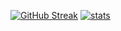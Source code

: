 [![GitHub Streak](https://streak-stats.demolab.com/?user=thomas1908)](https://git.io/streak-stats)
[![stats](https://github-readme-stats.vercel.app/api/top-langs/?username=thomas1908&layout=donut)](https://github.com/anuraghazra/github-readme-stats)

<!--
**thomas1908/thomas1908** is a ✨ _special_ ✨ repository because its `README.md` (this file) appears on your GitHub profile.

Here are some ideas to get you started:

- 🔭 I’m currently working on ...
- 🌱 I’m currently learning ...
- 👯 I’m looking to collaborate on ...
- 🤔 I’m looking for help with ...
- 💬 Ask me about ...
- 📫 How to reach me: ...
- 😄 Pronouns: ...
- ⚡ Fun fact: ...
-->
